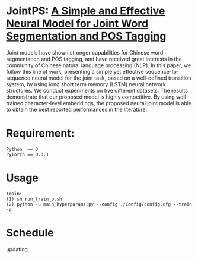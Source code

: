# JointPS: [A Simple and Effective Neural Model for Joint Word Segmentation and POS Tagging](https://zhangmeishan.github.io/ChineseLexicalProcessing.pdf)
Joint models have shown stronger capabilities for Chinese word segmentation and POS tagging, and have received
great interests in the community of Chinese natural language processing (NLP). In this paper, we follow this line of work, presenting a simple yet effective sequence-to-sequence neural model for the joint task, based on a well-defined transition system, by using long short term memory (LSTM) neural network structures. We conduct experiments on five different datasets. The results demonstrate that our proposed model is highly competitive. By using well-trained character-level embeddings, the proposed neural joint model is able to obtain the best reported performances in the literature.


# Requirement:
	Python  == 3  
	PyTorch == 0.3.1

# Usage  

	Train:
	(1) sh run_train_p.sh
	(2) python -u main_hyperparams.py --config ./Config/config.cfg --train -p 


# Schedule
updating.